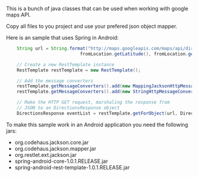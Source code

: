 This is a bunch of java classes that can be used when working with google maps API.

Copy all files to you project and use your prefered json object mapper.

Here is an sample that uses Spring in Android:

```java
	String url = String.format("http://maps.googleapis.com/maps/api/directions/json?origin=%f,%f&destination=%f,%f&sensor=false", 
							fromLocation.getLatitude(), fromLocation.getLongitude(), toLocation.getLatitude(), toLocation.getLongitude());

	// Create a new RestTemplate instance
	RestTemplate restTemplate = new RestTemplate();

	// Add the message converters
	restTemplate.getMessageConverters().add(new MappingJacksonHttpMessageConverter());
	restTemplate.getMessageConverters().add(new StringHttpMessageConverter());

	// Make the HTTP GET request, marshaling the response from
	// JSON to an DirectionsResponse object
	DirectionsResponse eventList = restTemplate.getForObject(url, DirectionsResponse.class);
```

To make this sample work in an Android application you need the following jars:
* org.codehaus.jackson.core.jar
* org.codehaus.jackson.mapper.jar
* org.restlet.ext.jackson.jar
* spring-android-core-1.0.1.RELEASE.jar
* spring-android-rest-template-1.0.1.RELEASE.jar